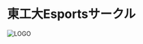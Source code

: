 # 東工大Esportsサークル

![LOGO](https://raw.githubusercontent.com/titechEsports/titechEsports/main/t%CE%A3ch%20LOGO.png "LOGO")

